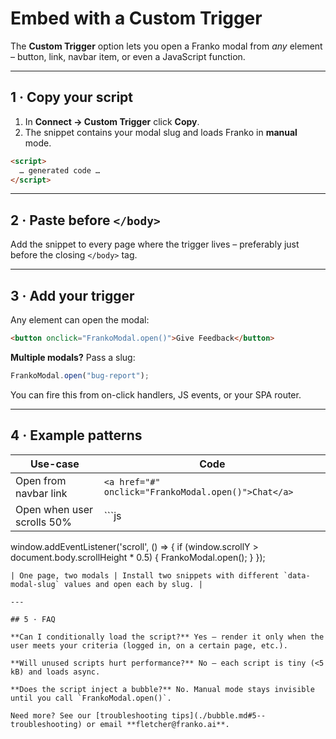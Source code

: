 # Embed with a Custom Trigger

The **Custom Trigger** option lets you open a Franko modal from *any* element – button, link, navbar item, or even a JavaScript function.

---

## 1 · Copy your script

1. In **Connect → Custom Trigger** click **Copy**.
2. The snippet contains your modal slug and loads Franko in **manual** mode.

```html
<script>
  … generated code …
</script>
```

---

## 2 · Paste before `</body>`

Add the snippet to every page where the trigger lives – preferably just before the closing `</body>` tag.

---

## 3 · Add your trigger

Any element can open the modal:

```html
<button onclick="FrankoModal.open()">Give Feedback</button>
```

**Multiple modals?** Pass a slug:

```js
FrankoModal.open("bug-report");
```

You can fire this from on-click handlers, JS events, or your SPA router.

---

## 4 · Example patterns

| Use-case | Code |
|----------|------|
| Open from navbar link | `<a href="#" onclick="FrankoModal.open()">Chat</a>` |
| Open when user scrolls 50% | ```js
window.addEventListener('scroll', () => {
  if (window.scrollY > document.body.scrollHeight * 0.5) {
    FrankoModal.open();
  }
});
``` |
| One page, two modals | Install two snippets with different `data-modal-slug` values and open each by slug. |

---

## 5 · FAQ

**Can I conditionally load the script?** Yes – render it only when the user meets your criteria (logged in, on a certain page, etc.).

**Will unused scripts hurt performance?** No – each script is tiny (<5 kB) and loads async.

**Does the script inject a bubble?** No. Manual mode stays invisible until you call `FrankoModal.open()`.

Need more? See our [troubleshooting tips](./bubble.md#5--troubleshooting) or email **fletcher@franko.ai**. 